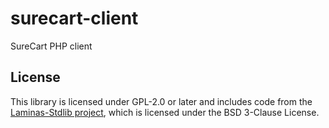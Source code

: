 # surecart-client
SureCart PHP client


## License

This library is licensed under GPL-2.0 or later and includes code from the [Laminas-Stdlib project](https://github.com/laminas/laminas-stdlib), which is licensed under the BSD 3-Clause License.
